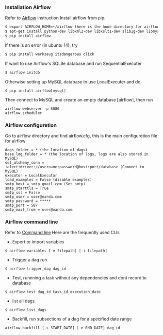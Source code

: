 ### Installation Airflow

Refer to [Airflow](https://airflow.incubator.apache.org/) instruction
Install airflow from pip.
```sh
$ export AIRFLOW_HOME=~/airflow (here is the home directory for airflow)
$ apt-get install python-dev libxml2-dev libxslt1-dev zlib1g-dev libmysqlclient-dev
$ pip install airflow 
```

If there is an error (in ubuntu 14), try 
```sh
$ pip install werkzeug itsdangerous click
```
If want to use Airflow's SQLite database and run SequentialExecuter 
```sh
$ airflow initdb
```
Otherwise setting up MySQL database to use LocalExecuter and do,
```
$ pip install airflow[mysql]
```
Then connect to MySQL and create an empty database [airflow], then run
```
airflow webserver -p 8080
airflow scheduler
```


### Airflow configuretion 
Go to airflow directory and find airflow.cfg, this is the main configuretion file for airflow
```
dags_folder = * (the location of dags)
base_log_folder = * (the location of logs, logs are also stored in MySQL)
sql_alchemy_conn = ialect+driver://username:password@host:port/database (Connect to MySQL)
executor = LocalExecutor
load_examples = False (disable examples)
smtp_host = smtp.gmail.com (Set smtp)
smtp_starttls = True 
smtp_ssl = False
smtp_user = user@oanda.com
smtp_password = *****
smtp_port = 587
smtp_mail_from = user@oanda.com
```

### Airflow command line
Refer to [Command line](https://airflow.incubator.apache.org/cli.html) 
Here are the frequently used CLIs
* Export or import variables
```
$ airflow variables [-e filepath] [-i filepath] 
```
* Trigger a dag run
```
$ airflow trigger_dag dag_id
```
* Test, runnning a task without any dependencies and dont record to database
```
$ airflow test dag_id task_id execution_date
```
* list all dags
```
$ airflow list_dags
```
* Backfill, run subsections of a dag for a specified date range
```
airflow backfill [-s START_DATE] [-e END_DATE] dag_id
```


